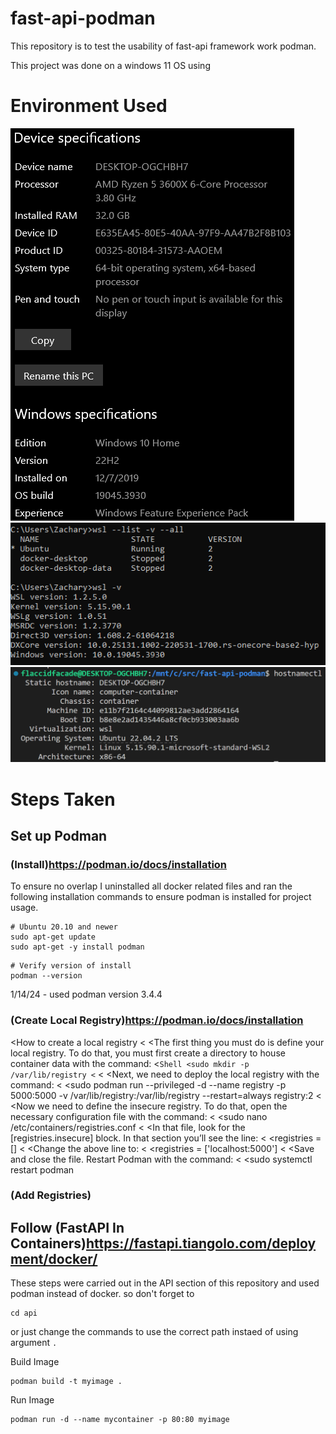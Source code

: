# fast-api-podman
This repository is to test the usability of fast-api framework work podman.

This project was done on a windows 11 OS using 
# Environment Used 
![GitHub Image](/README_ASSETS/OS.PNG)
![GitHub Image](/README_ASSETS/WSL.PNG)
![GitHub Image](/README_ASSETS/WSL_OS.PNG)

# Steps Taken
## Set up Podman
### (Install)https://podman.io/docs/installation
To ensure no overlap I uninstalled all docker related files and ran the following installation commands to ensure podman is installed for project usage. 

```Shell
# Ubuntu 20.10 and newer
sudo apt-get update
sudo apt-get -y install podman
```

```Shell
# Verify version of install
podman --version
```
 1/14/24 - used podman version 3.4.4

### (Create Local Registry)https://podman.io/docs/installation

<How to create a local registry
<
<The first thing you must do is define your local registry. To do that, you must first create a directory to house container data with the command:
<```Shell
<sudo mkdir -p /var/lib/registry
<```
<
<Next, we need to deploy the local registry with the command:
<
<sudo podman run --privileged -d --name registry -p 5000:5000 -v /var/lib/registry:/var/lib/registry --restart=always registry:2
<
<Now we need to define the insecure registry. To do that, open the necessary configuration file with the command:
<
<sudo nano /etc/containers/registries.conf
<
<In that file, look for the [registries.insecure] block. In that section you’ll see the line:
<
<registries = []
<
<Change the above line to:
<
<registries = ['localhost:5000']
<
<Save and close the file. Restart Podman with the command:
<
<sudo systemctl restart podman

### (Add Registries)

## Follow (FastAPI In Containers)https://fastapi.tiangolo.com/deployment/docker/
These steps were carried out in the API section of this repository and used podman instead of docker. so don't forget to
```Shell 
cd api 
```
or just change the commands to use the correct path instaed of using argument <code>.</code>

Build Image
```Shell
podman build -t myimage .
```

Run Image
```Shell
podman run -d --name mycontainer -p 80:80 myimage
```